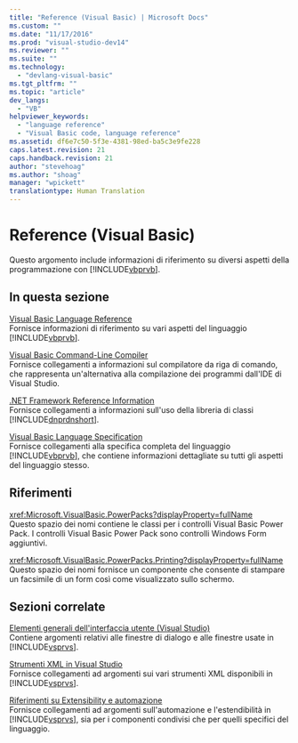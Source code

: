 ```yaml
---
title: "Reference (Visual Basic) | Microsoft Docs"
ms.custom: ""
ms.date: "11/17/2016"
ms.prod: "visual-studio-dev14"
ms.reviewer: ""
ms.suite: ""
ms.technology: 
  - "devlang-visual-basic"
ms.tgt_pltfrm: ""
ms.topic: "article"
dev_langs: 
  - "VB"
helpviewer_keywords: 
  - "language reference"
  - "Visual Basic code, language reference"
ms.assetid: df6e7c50-5f3e-4381-98ed-ba5c3e9fe228
caps.latest.revision: 21
caps.handback.revision: 21
author: "stevehoag"
ms.author: "shoag"
manager: "wpickett"
translationtype: Human Translation
---
```

# Reference (Visual Basic)
Questo argomento include informazioni di riferimento su diversi aspetti della programmazione con [!INCLUDE[vbprvb](../../csharp/programming-guide/concepts/linq/includes/vbprvb_md.md)].  
  
## In questa sezione  
 [Visual Basic Language Reference](../../visual-basic/language-reference/index.md)  
 Fornisce informazioni di riferimento su vari aspetti del linguaggio [!INCLUDE[vbprvb](../../csharp/programming-guide/concepts/linq/includes/vbprvb_md.md)].  
  
 [Visual Basic Command\-Line Compiler](../../visual-basic/reference/command-line-compiler/index.md)  
 Fornisce collegamenti a informazioni sul compilatore da riga di comando, che rappresenta un'alternativa alla compilazione dei programmi dall'IDE di Visual Studio.  
  
 [.NET Framework Reference Information](../../visual-basic/reference/net-framework-reference-information.md)  
 Fornisce collegamenti a informazioni sull'uso della libreria di classi [!INCLUDE[dnprdnshort](../../csharp/getting-started/includes/dnprdnshort_md.md)].  
  
 [Visual Basic Language Specification](../../visual-basic/reference/language-specification.md)  
 Fornisce collegamenti alla specifica completa del linguaggio [!INCLUDE[vbprvb](../../csharp/programming-guide/concepts/linq/includes/vbprvb_md.md)], che contiene informazioni dettagliate su tutti gli aspetti del linguaggio stesso.  
  
## Riferimenti  
 <xref:Microsoft.VisualBasic.PowerPacks?displayProperty=fullName>  
 Questo spazio dei nomi contiene le classi per i controlli Visual Basic Power Pack.  I controlli Visual Basic Power Pack sono controlli Windows Form aggiuntivi.  
  
 <xref:Microsoft.VisualBasic.PowerPacks.Printing?displayProperty=fullName>  
 Questo spazio dei nomi fornisce un componente che consente di stampare un facsimile di un form così come visualizzato sullo schermo.  
  
## Sezioni correlate  
 [Elementi generali dell'interfaccia utente \(Visual Studio\)](/visual-studio/ide/reference/general-user-interface-elements-visual-studio)  
 Contiene argomenti relativi alle finestre di dialogo e alle finestre usate in [!INCLUDE[vsprvs](../../csharp/includes/vsprvs_md.md)].  
  
 [Strumenti XML in Visual Studio](/visual-studio/xml-tools/xml-tools-in-visual-studio)  
 Fornisce collegamenti ad argomenti sui vari strumenti XML disponibili in [!INCLUDE[vsprvs](../../csharp/includes/vsprvs_md.md)].  
  
 [Riferimenti su Extensibility e automazione](../Topic/Automation%20and%20Extensibility%20Reference.md)  
 Fornisce collegamenti ad argomenti sull'automazione e l'estendibilità in [!INCLUDE[vsprvs](../../csharp/includes/vsprvs_md.md)], sia per i componenti condivisi che per quelli specifici del linguaggio.